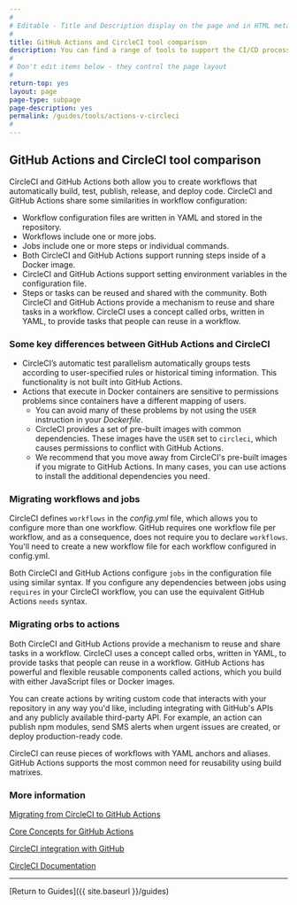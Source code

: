 ```yaml
---
#
# Editable - Title and Description display on the page and in HTML meta tags
#
title: GitHub Actions and CircleCI tool comparison
description: You can find a range of tools to support the CI/CD process. GitHub Actions and CircleCI share several similarities in configuration, which makes migration to GitHub Actions relatively straightforward.
#
# Don't edit items below - they control the page layout
#
return-top: yes
layout: page
page-type: subpage
page-description: yes
permalink: /guides/tools/actions-v-circleci
#
---
```

## GitHub Actions and CircleCI tool comparison

CircleCI and GitHub Actions both allow you to create workflows that automatically build, test, publish, release, and deploy code. CircleCI and GitHub Actions share some similarities in workflow configuration:

- Workflow configuration files are written in YAML and stored in the repository.
- Workflows include one or more jobs.
- Jobs include one or more steps or individual commands.
- Both CircleCI and GitHub Actions support running steps inside of a Docker image.
- CircleCI and GitHub Actions support setting environment variables in the configuration file.
- Steps or tasks can be reused and shared with the community. Both CircleCI and GitHub Actions provide a mechanism to reuse and share tasks in a workflow. CircleCI uses a concept called orbs, written in YAML, to provide tasks that people can reuse in a workflow.

### Some key differences between GitHub Actions and CircleCI

- CircleCI’s automatic test parallelism automatically groups tests according to user-specified rules or historical timing information. This functionality is not built into GitHub Actions.
- Actions that execute in Docker containers are sensitive to permissions problems since containers have a different mapping of users.
  - You can avoid many of these problems by not using the `USER` instruction in your _Dockerfile_.
  - CircleCI provides a set of pre-built images with common dependencies. These images have the `USER` set to `circleci`, which causes permissions to conflict with GitHub Actions.
  - We recommend that you move away from CircleCI's pre-built images if you migrate to GitHub Actions. In many cases, you can use actions to install the additional dependencies you need.

### Migrating workflows and jobs

CircleCI defines `workflows` in the _config.yml_ file, which allows you to configure more than one workflow. GitHub requires one workflow file per workflow, and as a consequence, does not require you to declare `workflows`. You'll need to create a new workflow file for each workflow configured in config.yml.

Both CircleCI and GitHub Actions configure `jobs` in the configuration file using similar syntax. If you configure any dependencies between jobs using `requires` in your CircleCI workflow, you can use the equivalent GitHub Actions `needs` syntax.

### Migrating orbs to actions

Both CircleCI and GitHub Actions provide a mechanism to reuse and share tasks in a workflow. CircleCI uses a concept called orbs, written in YAML, to provide tasks that people can reuse in a workflow. GitHub Actions has powerful and flexible reusable components called actions, which you build with either JavaScript files or Docker images.

You can create actions by writing custom code that interacts with your repository in any way you'd like, including integrating with GitHub's APIs and any publicly available third-party API. For example, an action can publish npm modules, send SMS alerts when urgent issues are created, or deploy production-ready code.

CircleCI can reuse pieces of workflows with YAML anchors and aliases. GitHub Actions supports the most common need for reusability using build matrixes.

### More information

[Migrating from CircleCI to GitHub Actions](https://docs.github.com/en/actions/learn-github-actions/migrating-from-circleci-to-github-actions)

[Core Concepts for GitHub Actions](https://docs.github.com/en/actions/getting-started-with-github-actions/core-concepts-for-github-actions)

[CircleCI integration with GitHub](https://circleci.com/integrations/github/)

[CircleCI Documentation](https://circleci.com/docs/)

---

[Return to Guides]({{ site.baseurl }}/guides)
